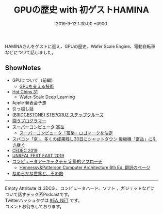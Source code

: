 ﻿---
actor_ids:
  - kou
  - hikaru
  - HAMINA
audio_file_path: /audio/15.mp3
audio_file_size: 43
date: 2019-9-12 1:30:00 +0900
description: HAMINAさんをゲストに迎え、GPUの歴史、Wafer Scale Engine、電動自転車などについて話しました。
duration: "121:00"
layout: article
title: 15. GPUの歴史 with 初ゲストHAMINA
---

HAMINAさんをゲストに迎え、GPUの歴史、Wafer Scale Engine、電動自転車などについて話しました。

## ShowNotes

- GPUについて（前編）
    - [GPUを支える技術](https://www.amazon.co.jp/dp/B07JHFZSJ4/)
- [Hot Chips 31](https://www.hotchips.org/)
    - [Wafer-Scale Deep Learning](https://secureservercdn.net/198.12.145.239/a7b.fcb.myftpupload.com/wp-content/uploads/2019/08/HC31_1.13_Cerebras.SeanLie.v02.pdf)
- Apple 発表会予想
- 引っ越し話
- [(BRIDGESTONE) STEPCRUZ ステップクルーズ](https://cyclemarket.jp/product/detail/862)
- [闘うプログラマー](https://www.amazon.co.jp/dp/B00GSHI04M/)
- [スーパーコンピュータ 富岳](https://www.r-ccs.riken.jp/jp/post-k)
    - [スーパーコンピュータ「富岳」ロゴマークを決定](http://www.riken.jp/pr/topics/2019/20190827_1/)
- [スパコン「京」、多くの成果残し30日にシャットダウン 後継機「富岳」に引き継ぐ](https://news.mynavi.jp/article/20190829-885471/)
- [CEDEC 2019](https://cedec.cesa.or.jp/2019/)
- [UNREAL FEST EAST 2019](http://unrealengine.jp/unrealfest/)
- [コンピュータアーキテクチャ 定量的アプローチ](https://www.amazon.co.jp/dp/4798126233/)
    - [Hennessy&Patterson Computer Architecture 6th Ed. 翻訳のページ](http://am.ics.keio.ac.jp/wp/caqa6th/)
- [なめらかな世界と、その敵](https://www.amazon.co.jp/dp/B07WHSZMFC/)

---

Empty Attribute は 3DCG 、コンピュータハード、ソフト 、ガジェットなどについて話すテック系Podcastです。  
Twitterハッシュタグは [#EA_NET](https://twitter.com/intent/tweet?hashtags=EA_Net) です。  
コメントお待ちしております。